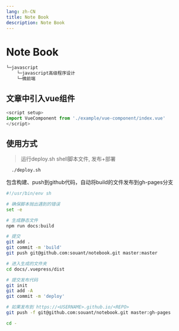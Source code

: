 ```yaml
---
lang: zh-CN
title: Note Book
description: Note Book
---
```

# Note Book

```bash
└─javascript
    └─javascript高级程序设计
    └─微前端
```

## 文章中引入vue组件

```js
<script setup>
import VueComponent from './example/vue-component/index.vue'
</script>
```

## 使用方式

> 运行deploy.sh shell脚本文件, 发布+部署

```bash
  ./deploy.sh
```

包含构建、push到github代码，自动将build的文件发布到gh-pages分支

```bash
#!/usr/bin/env sh

# 确保脚本抛出遇到的错误
set -e

# 生成静态文件
npm run docs:build

# 提交
git add .
git commit -m 'build'
git push git@github.com:souant/notebook.git master:master

# 进入生成的文件夹
cd docs/.vuepress/dist

# 提交发布代码
git init
git add -A
git commit -m 'deploy'

# 如果发布到 https://<USERNAME>.github.io/<REPO>
git push -f git@github.com:souant/notebook.git master:gh-pages

cd -
```
